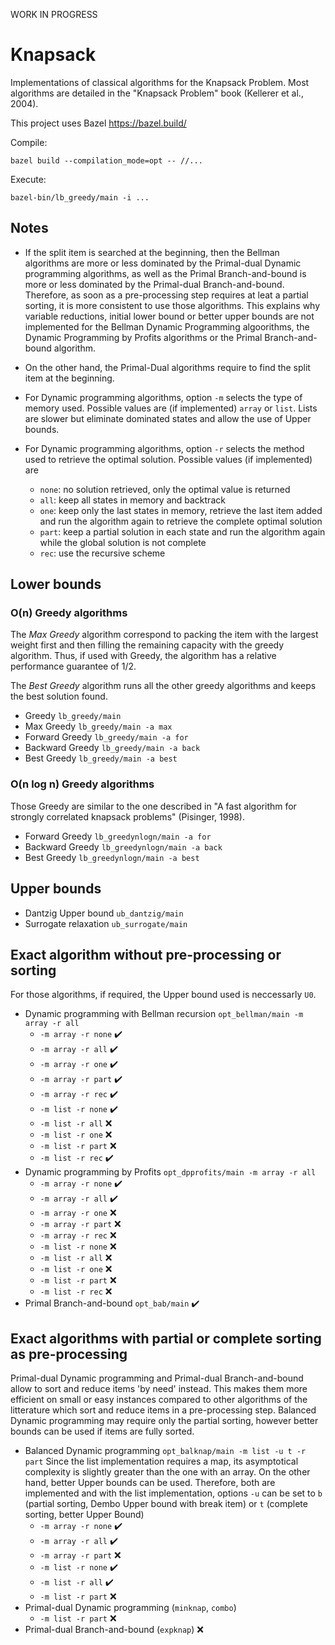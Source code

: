 WORK IN PROGRESS

# Knapsack

Implementations of classical algorithms for the Knapsack Problem. Most algorithms are detailed in the "Knapsack Problem" book (Kellerer et al., 2004).

This project uses Bazel https://bazel.build/

Compile:
```
bazel build --compilation_mode=opt -- //...
```

Execute:
```
bazel-bin/lb_greedy/main -i ...
```

## Notes

* If the split item is searched at the beginning, then the Bellman algorithms are more or less dominated by the Primal-dual Dynamic programming algorithms, as well as the Primal Branch-and-bound is more or less dominated by the Primal-dual Branch-and-bound. Therefore, as soon as a pre-processing step requires at leat a partial sorting, it is more consistent to use those algorithms. This explains why variable reductions, initial lower bound or better upper bounds are not implemented for the Bellman Dynamic Programming algoorithms, the Dynamic Programming by Profits algorithms or the Primal Branch-and-bound algorithm.

* On the other hand, the Primal-Dual algorithms require to find the split item at the beginning.

* For Dynamic programming algorithms, option `-m` selects the type of memory used. Possible values are (if implemented) `array` or `list`. Lists are slower but eliminate dominated states and allow the use of Upper bounds.

* For Dynamic programming algorithms, option `-r` selects the method used to retrieve the optimal solution. Possible values (if implemented) are
  - `none`: no solution retrieved, only the optimal value is returned
  - `all`: keep all states in memory and backtrack
  - `one`: keep only the last states in memory, retrieve the last item added and run the algorithm again to retrieve the complete optimal solution
  - `part`: keep a partial solution in each state and run the algorithm again while the global solution is not complete
  - `rec`: use the recursive scheme

## Lower bounds

### O(n) Greedy algorithms

The *Max Greedy* algorithm correspond to packing the item with the largest weight first and then filling the remaining capacity with the greedy algorithm. Thus, if used with Greedy, the algorithm has a relative performance guarantee of 1/2.

The *Best Greedy* algorithm runs all the other greedy algorithms and keeps the best solution found.

- Greedy `lb_greedy/main`
- Max Greedy `lb_greedy/main -a max`
- Forward Greedy `lb_greedy/main -a for`
- Backward Greedy `lb_greedy/main -a back`
- Best Greedy `lb_greedy/main -a best`

### O(n log n) Greedy algorithms

Those Greedy are similar to the one described in "A fast algorithm for strongly correlated knapsack problems" (Pisinger, 1998).

- Forward Greedy `lb_greedynlogn/main -a for`
- Backward Greedy `lb_greedynlogn/main -a back`
- Best Greedy `lb_greedynlogn/main -a best`

## Upper bounds

- Dantzig Upper bound `ub_dantzig/main`
- Surrogate relaxation `ub_surrogate/main`

## Exact algorithm without pre-processing or sorting

For those algorithms, if required, the Upper bound used is neccessarly `U0`.

- Dynamic programming with Bellman recursion `opt_bellman/main -m array -r all`
  - `-m array -r none` :heavy_check_mark:
  - `-m array -r all` :heavy_check_mark:
  - `-m array -r one` :heavy_check_mark:
  - `-m array -r part` :heavy_check_mark:
  - `-m array -r rec` :heavy_check_mark:
  - `-m list -r none` :heavy_check_mark:
  - `-m list -r all` :x:
  - `-m list -r one` :x:
  - `-m list -r part` :x:
  - `-m list -r rec` :heavy_check_mark:
- Dynamic programming by Profits `opt_dpprofits/main -m array -r all`
  - `-m array -r none` :heavy_check_mark:
  - `-m array -r all` :heavy_check_mark:
  - `-m array -r one` :x:
  - `-m array -r part` :x:
  - `-m array -r rec` :x:
  - `-m list -r none` :x:
  - `-m list -r all` :x:
  - `-m list -r one` :x:
  - `-m list -r part` :x:
  - `-m list -r rec` :x:
- Primal Branch-and-bound `opt_bab/main` :heavy_check_mark:

## Exact algorithms with partial or complete sorting as pre-processing

Primal-dual Dynamic programming and Primal-dual Branch-and-bound allow to sort and reduce items 'by need' instead. This makes them more efficient on small or easy instances compared to other algorithms of the litterature which sort and reduce items in a pre-processing step. Balanced Dynamic programming may require only the partial sorting, however better bounds can be used if items are fully sorted.

- Balanced Dynamic programming `opt_balknap/main -m list -u t -r part` Since the list implementation requires a map, its asymptotical complexity is slightly greater than the one with an array. On the other hand, better Upper bounds can be used. Therefore, both are implemented and with the list implementation, options `-u` can be set to `b` (partial sorting, Dembo Upper bound with break item) or `t` (complete sorting, better Upper Bound)
  - `-m array -r none` :heavy_check_mark:
  - `-m array -r all` :heavy_check_mark:
  - `-m array -r part` :x:
  - `-m list -r none` :heavy_check_mark:
  - `-m list -r all` :heavy_check_mark:
  - `-m list -r part` :x:
- Primal-dual Dynamic programming (`minknap`, `combo`)
  - `-m list -r part` :x:
- Primal-dual Branch-and-bound (`expknap`) :x:


